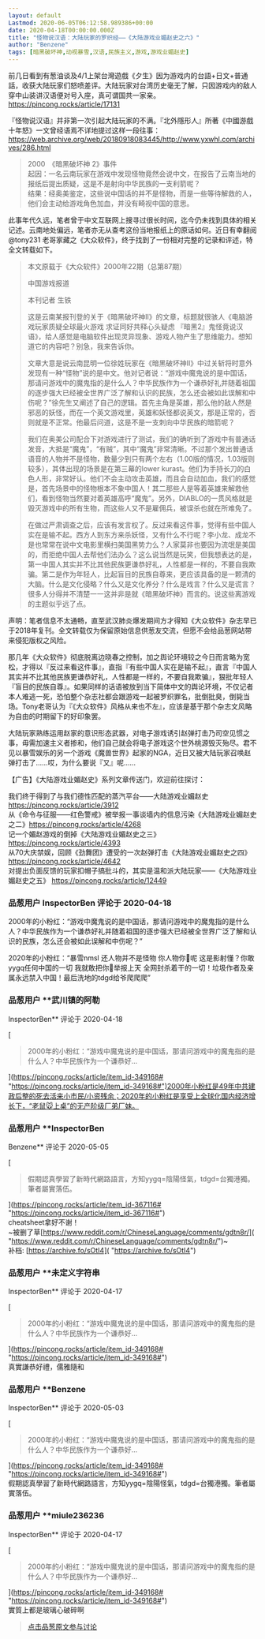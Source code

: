 ```yaml
---
layout: default
Lastmod: 2020-06-05T06:12:58.989386+00:00
date: 2020-04-18T00:00:00.000Z
title: "怪物说汉语：大陆玩家的罗织经——《大陆游戏业媚赵史之六》"
author: "Benzene"
tags: [暗黑破坏神,动视暴雪,汉语,民族主义,游戏,游戏业媚赵史]
---
```


前几日看到有葱油谈及4/1上架台灣遊戲《夕生》因为游戏内的台語+日文+普通話，收获大陆玩家们怒喷差评。大陆玩家对台湾历史毫无了解，只因游戏内的敌人穿中山装讲汉语便对号入座，真可谓国共一家亲。https://pincong.rocks/article/17131  
  
『怪物说汉语』并非第一次引起大陆玩家的不满。『北外隱形人』所著《中國游戲十年怒》一文曾经语焉不详地提过这样一段往事：  
https://web.archive.org/web/20180918083445/http://www.yxwhl.com/archives/286.html  
  

> 2000　《暗黑破坏神 2》事件  
> 起因：一名云南玩家在游戏中发现怪物竟然会说中文，在报告了云南当地的报纸后提出质疑，这是不是射向中华民族的一支利箭呢？  
> 结果：经奥美鉴定，这些说中国话的并不是怪物，而是一些等待解救的人，他们会主动给游戏角色加血，并没有畸视中国的意思。

  
  
此事年代久远，笔者曾于中文互联网上搜寻过很长时间，迄今仍未找到具体的相关记述。云南地处偏远，笔者亦无从查考这份当地报纸上的原话如何。近日有幸翻阅@tony231 老哥家藏之《大众软件》，终于找到了一份相对完整的记录和评述，特全文转载如下。  
  
  

> 本文原载于《大众软件》2000年22期（总第87期）  
>   
> 中国游戏报道  
>   
> 本刊记者 生铁  
>   
> 这是云南某报刊登的关于《暗黑破坏神II》的文章，标题就很骇人《电脑游戏玩家质疑全球最火游戏 求证同好共释心头疑虑 『暗黑2』鬼怪竟说汉语》，给人感觉是电脑软件出现灵异现象、游戏人物产生了思维能力。想知道它的内容吧？别急，我来告诉你。  
>   
> 文章大意是说云南昆明一位徐姓玩家在《暗黑破坏神II》中过关斩将时意外发现有一种“怪物”说的是中文。他对记者说：“游戏中魔鬼说的是中国话，那请问游戏中的魔鬼指的是什么人？中华民族作为一个谦恭好礼并随着祖国的逐步强大已经被全世界广泛了解和认识的民族，怎么还会被如此误解和中伤呢？”徐先生又阐述了自己的逻辑。首先主角是英雄，那么他的敌人然是邪恶的妖怪，而在一个英文游戏里，英雄和妖怪都说英文，那是正常的，否则就是不正常。他最后问道，这是不是一支刺向中华民族的暗箭呢？  
>   
> 我们在奥美公司配合下对游戏进行了测试，我们的确听到了游戏中有普通话发音，大抵是“魔鬼”，“有贼”，其中“魔鬼”非常清晰。不过那个发出普通话语音的人物并不是怪物，数量少到只有两个左右（1.00版的情况，1.03版则较多），其体出现的场景是在第三幕的lower kurast。他们为手持长刀的白色人形，非常好认。他们不会主动攻击英雄，而且会自动加血，我们的感觉是，首先场景中的怪物根本不象中国人！其二那些人是等着英雄来解救他们，看到怪物当然要对着英雄高呼“魔鬼”。另外，DIABLO的一贯风格就是毁灭游戏中的所有生物，而这些人又不是雇佣兵，被误杀也就在所难免了。  
>   
> 在做过严肃调查之后，应该有发言权了。反过来看这件事，觉得有些中国人实在是输不起。西方人到东方来杀妖怪，又有什么不行呢？李小龙、成龙不是也常常在说中文电影里横扫美国黑势力么？人家莫非也要因为流氓是美国的，而拒绝中国人去帮他们法办么？这么说当然是玩笑，但我想表达的是，第一中国人其实并不比其他民族更谦恭好礼，人性都是一样的，不要自我欺骗。第二是作为年轻人，比起盲目的民族自尊来，更应该具备的是一颗清的大脑。什么是文化侵略？什么又是文化养分？什么是戏言？什么又是谎言？很多人分得并不清楚一一这并非是就《暗黑破坏神》而言的。说这些离游戏的主题似乎远了点。

  
  
  
声明：笔者信息不太通畅，直至武汉肺炎爆发期间方才得知《大众软件》杂志早已于2018年复刊。全文转载仅为保留原始信息供葱友交流，但愿不会给品葱网站带来侵犯版权之风险。  
  
那几年《大众软件》彻底脱离边晓春之控制，加之舆论环境较之今日而言略为宽松，才得以『反过来看这件事』，直指『有些中国人实在是输不起』，直言『中国人其实并不比其他民族更谦恭好礼，人性都是一样的，不要自我欺骗』，狠批年轻人『盲目的民族自尊』。如果同样的话语被放到当下简体中文的舆论环境，不仅记者本人难逃一死，恐怕整个杂志社都会跟游戏一起被罗织罪名，批倒批臭，倒毙当场。Tony老哥认为『《大众软件》风格从来也不左』，应该是基于那个杂志文风略为自由的时期留下的好印象罢。  
  
大陆玩家熟练运用赵家的意识形态武器，对电子游戏诱引赵弹打击乃司空见惯之事，毋需加速主义者掺和，他们自己就会将电子游戏这个世外桃源毁灭殆尽。君不见以暴雪娱乐的另一个游戏《魔兽世界》起家的NGA，近日又被大陆玩家召唤赵弹打击了……哎，为什么要说『又』呢……  
  
【广告】《大陆游戏业媚赵史》系列文章传送门，欢迎前往探讨：  
  
我们终于得到了与我们德性匹配的蒸汽平台——大陆游戏业媚赵史 https://pincong.rocks/article/3912  
从《命令与征服——红色警戒》被举报一事谈墙内的信息污染《大陆游戏业媚赵史之二》https://pincong.rocks/article/4268  
记一个媚赵游戏的倒掉《大陆游戏业媚赵史之三》 https://pincong.rocks/article/4393  
从70大庆禁娱，回顾《劲舞团》遭受的一次赵弹打击《大陆游戏业媚赵史之四》 https://pincong.rocks/article/4642  
对提出负面反馈的玩家扣帽子搞批斗的，其实是温和派大陆玩家——《大陆游戏业媚赵史之五》 https://pincong.rocks/article/12449

            
### 品葱用户 **InspectorBen** 评论于 2020-04-18
        
2000年的小粉红：“游戏中魔鬼说的是中国话，那请问游戏中的魔鬼指的是什么人？中华民族作为一个谦恭好礼并随着祖国的逐步强大已经被全世界广泛了解和认识的民族，怎么还会被如此误解和中伤呢？”  
  
2020年的小粉红：“暴雪nmsl 还人物并不是怪物 你人物你🐎呢 这是影射懂？你敢yygq任何中国的一切 我就敢把你🐎举报上天 全网封杀着干的一切！垃圾作者及亲属永远禁入中国！最后洗地的tdgd给爷爬爬爬”
        


            
### 品葱用户 **武川镇的阿勒 
InspectorBen** 评论于 2020-04-18
        
[

> 2000年的小粉红：“游戏中魔鬼说的是中国话，那请问游戏中的魔鬼指的是什么人？中华民族作为一个谦恭好...

](https://pincong.rocks/article/item_id-349168# "https://pincong.rocks/article/item_id-349168#")2000年小粉红是49年中共建政后整的死去活来小市民/小资残余；2020年的小粉红是享受上全球化国内经济增长下，“老鼠🐭上桌”的无产阶级厂弟厂妹。
        


            
### 品葱用户 **InspectorBen 
Benzene** 评论于 2020-05-05
        
[

> 假期認真學習了新時代網路語言，方知yygq=陰陽怪氣，tdgd=台獨港獨。筆者屬實落伍。

](https://pincong.rocks/article/item_id-367116# "https://pincong.rocks/article/item_id-367116#")  
cheatsheet拿好不谢！  
~被删了草[https://www.reddit.com/r/ChineseLanguage/comments/gdtn8r/]( "https://www.reddit.com/r/ChineseLanguage/comments/gdtn8r/")~  
补档: [https://archive.fo/sOtI4]( "https://archive.fo/sOtI4")
        


            
### 品葱用户 **未定义字符串 
InspectorBen** 评论于 2020-04-17
        
[

> 2000年的小粉红：“游戏中魔鬼说的是中国话，那请问游戏中的魔鬼指的是什么人？中华民族作为一个谦恭好...

](https://pincong.rocks/article/item_id-349168# "https://pincong.rocks/article/item_id-349168#")  
真實謙恭好禮，儒雅隨和
        


            
### 品葱用户 **Benzene 
InspectorBen** 评论于 2020-05-03
        
[

> 2000年的小粉红：“游戏中魔鬼说的是中国话，那请问游戏中的魔鬼指的是什么人？中华民族作为一个谦恭好...

](https://pincong.rocks/article/item_id-349168# "https://pincong.rocks/article/item_id-349168#")  
假期認真學習了新時代網路語言，方知yygq=陰陽怪氣，tdgd=台獨港獨。筆者屬實落伍。
        


            
### 品葱用户 **miule236236 
InspectorBen** 评论于 2020-04-17
        
[

> 2000年的小粉红：“游戏中魔鬼说的是中国话，那请问游戏中的魔鬼指的是什么人？中华民族作为一个谦恭好...

](https://pincong.rocks/article/item_id-349168# "https://pincong.rocks/article/item_id-349168#")  
實質上都是玻璃心破碎啊
        






> [点击品葱原文参与讨论](https://pincong.rocks/article/id-17863__sort_key-agree_count__sort-DESC)

